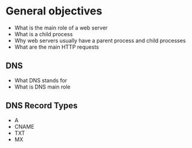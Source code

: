 # General objectives
+ What is the main role of a web server
+ What is a child process
+ Why web servers usually have a parent process and child processes
+ What are the main HTTP requests

## DNS
+ What DNS stands for
+ What is DNS main role

## DNS Record Types
+ A
+ CNAME
+ TXT
+ MX
